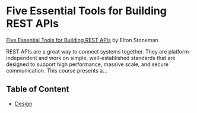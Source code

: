 # Five Essential Tools for Building REST APIs
[Five Essential Tools for Building REST APIs](https://app.pluralsight.com/library/courses/five-essential-tools-building-rest-api/table-of-contents) by Elton Stoneman  

REST APIs are a great way to connect systems together. They are platform-independent and work on simple, well-established standards that are designed to support high performance, massive scale, and secure communication. This course presents a...

## Table of Content 
- [Design](./Desing.md)
